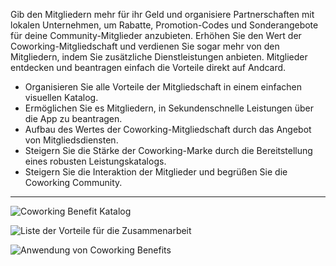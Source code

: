 Gib den Mitgliedern mehr für ihr Geld und organisiere Partnerschaften mit lokalen Unternehmen, um Rabatte, Promotion-Codes und Sonderangebote für deine Community-Mitglieder anzubieten. Erhöhen Sie den Wert der Coworking-Mitgliedschaft und verdienen Sie sogar mehr von den Mitgliedern, indem Sie zusätzliche Dienstleistungen anbieten. Mitglieder entdecken und beantragen einfach die Vorteile direkt auf Andcard.

- Organisieren Sie alle Vorteile der Mitgliedschaft in einem einfachen visuellen Katalog.
- Ermöglichen Sie es Mitgliedern, in Sekundenschnelle Leistungen über die App zu beantragen.
- Aufbau des Wertes der Coworking-Mitgliedschaft durch das Angebot von Mitgliedsdiensten.
- Steigern Sie die Stärke der Coworking-Marke durch die Bereitstellung eines robusten Leistungskatalogs.
- Steigern Sie die Interaktion der Mitglieder und begrüßen Sie die Coworking Community.

---

![Coworking Benefit Katalog](https://s3.ap-northeast-2.amazonaws.com/marketing.feature.andcards.com/benefit-category.jpg|height=1080,width=1920)


![Liste der Vorteile für die Zusammenarbeit](https://s3.ap-northeast-2.amazonaws.com/marketing.feature.andcards.com/benefit-list.jpg|height=1080,width=1920)


![Anwendung von Coworking Benefits](https://s3.ap-northeast-2.amazonaws.com/marketing.feature.andcards.com/benefit-application.jpg|height=1080,width=1920)